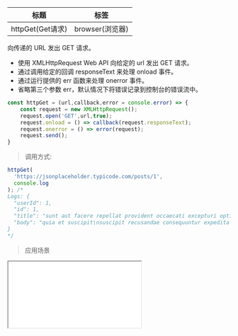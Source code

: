 |  标题   | 标签  |
|  ----  | ----  |
| httpGet(Get请求) | browser(浏览器) |

向传递的 URL 发出 GET 请求。

* 使用 XMLHttpRequest Web API 向给定的 url 发出 GET 请求。
* 通过调用给定的回调 responseText 来处理 onload 事件。
* 通过运行提供的 err 函数来处理 onerror 事件。
* 省略第三个参数 err，默认情况下将错误记录到控制台的错误流中。

```js
const httpGet = (url,callback,error = console.error) => {
    const request = new XMLHttpRequest();
    request.open('GET',url,true);
    request.onload = () => callback(request.responseText);
    request.onerror = () => error(request);
    request.send();
}
```

> 调用方式:

```js
httpGet(
  'https://jsonplaceholder.typicode.com/posts/1',
  console.log
); /*
Logs: {
  "userId": 1,
  "id": 1,
  "title": "sunt aut facere repellat provident occaecati excepturi optio reprehenderit",
  "body": "quia et suscipit\nsuscipit recusandae consequuntur expedita et cum\nreprehenderit molestiae ut ut quas totam\nnostrum rerum est autem sunt rem eveniet architecto"
}
*/
```

> 应用场景

<iframe src="codes/javascript/html/httpGet.html"></iframe>




















